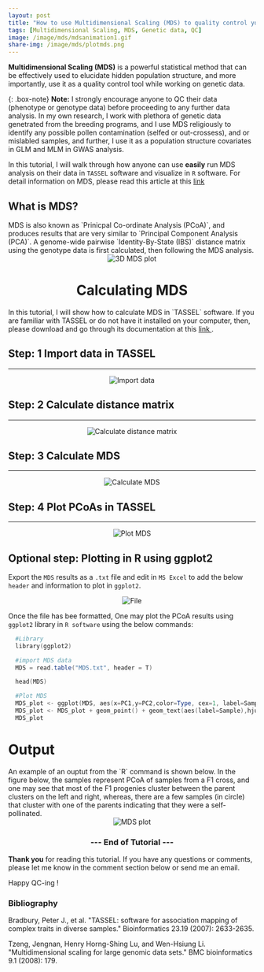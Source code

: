 ```yaml
---
layout: post
title: "How to use Multidimensional Scaling (MDS) to quality control your genetic data?"
tags: [Multidimensional Scaling, MDS, Genetic data, QC]
image: /image/mds/mdsanimation1.gif
share-img: /image/mds/plotmds.png
---
```


__Multidimensional Scaling (MDS)__ is a powerful statistical method that can be effectively used to elucidate hidden population structure, and more importantly, use it as a quality control tool while working on genetic data. 

{: .box-note}
<i class="fa fa-commenting" aria-hidden="true"></i> **Note:** I strongly encourage anyone to QC their data (phenotype or genotype data) before proceeding to any further data analysis. In my own research, I work with plethora of genetic data genetrated from the breeding programs, and I use MDS religiously to identify any possible pollen contamination (selfed or out-crossess), and or mislabled samples, and further, I use it as a population structure covariates in GLM and MLM in GWAS analysis. 


In this tutorial, I will walk through how anyone can use __easily__ run MDS analysis on their data in `TASSEL` software and visualize in `R` software. For detail information on MDS, please read this article at this <a href="https://bmcbioinformatics.biomedcentral.com/articles/10.1186/1471-2105-9-179">link</a>

<h2> What is MDS? </h2>
MDS is also known as `Prinicpal Co-ordinate Analysis (PCoA)`, and produces results that are very similar to `Principal Component Analysis (PCA)`. A genome-wide pairwise `Identity-By-State (IBS)` distance matrix using the genotype data is first calculated, then following the MDS analysis. 

<center><img src="/image/mds/mdsanimation1.gif" alt="3D MDS plot"></center>

<center><h1> Calculating MDS </h1></center>
In this tutorial, I will show how to calculate MDS in `TASSEL` software. If you are familiar with TASSEL or do not have it installed on your computer, then, please download and go through its documentation at this <a href="https://www.maizegenetics.net/tassel"> link </a>. 

<h2> Step: 1 Import data in TASSEL</h2>

<hr>
<center><img src="/image/mds/tassel1.gif" alt="Import data"></center>

<h2> Step: 2 Calculate distance matrix</h2>

<hr>
<center><img src="/image/mds/tassel2.gif" alt="Calculate distance matrix"></center>

<h2> Step: 3 Calculate MDS</h2>

<hr>
<center><img src="/image/mds/tassel3.gif" alt="Calculate MDS"></center>

<h2> Step: 4 Plot PCoAs in TASSEL</h2>

<hr>
<center><img src="/image/mds/tassel4.gif" alt="Plot MDS"></center>

<h2> Optional step: Plotting in R using ggplot2 </h2>


Export the `MDS` results as a `.txt` file and edit in `MS Excel` to add the below `header` and information to plot in `ggplot2`.

<center><img src="/image/mds/mdsfile.JPG" alt="File"></center>

Once the file has bee formatted, One may plot the PCoA results using `ggplot2` library in `R software` using the below commands:

```powershell
  #Library
  library(ggplot2)

  #import MDS data
  MDS = read.table("MDS.txt", header = T)

  head(MDS)

  #Plot MDS
  MDS_plot <- ggplot(MDS, aes(x=PC1,y=PC2,color=Type, cex=1, label=Sample))
  MDS_plot <- MDS_plot + geom_point() + geom_text(aes(label=Sample),hjust=0, vjust=0)
  MDS_plot
```

<h1> Output </h1>
An example of an ouptut from the `R` command is shown below. In the figure below, the samples represent PCoA of samples from a F1 cross, and one may see that most of the F1 progenies cluster between the parent clusters on the left and right, whereas, there are a few samples (in circle) that cluster with one of the parents indicating that they were a self-pollinated.

<center><img src="/image/mds/plotmds2.png" alt="MDS plot"></center>


<center><h3> --- End of Tutorial --- </h3></center>

__Thank you__ for reading this tutorial. If you have any questions or comments, please let me know in the comment section below or send me an email. 

Happy QC-ing !

<h3> Bibliography </h3>
<p>Bradbury, Peter J., et al. "TASSEL: software for association mapping of complex traits in diverse samples." Bioinformatics 23.19 (2007): 2633-2635.</p>
<p>Tzeng, Jengnan, Henry Horng-Shing Lu, and Wen-Hsiung Li. "Multidimensional scaling for large genomic data sets." BMC bioinformatics 9.1 (2008): 179. </p>
